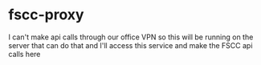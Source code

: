 # fscc-proxy
I can't make api calls through our office VPN so this will be running on the server that can do that and I'll access this service and make the FSCC api calls here
